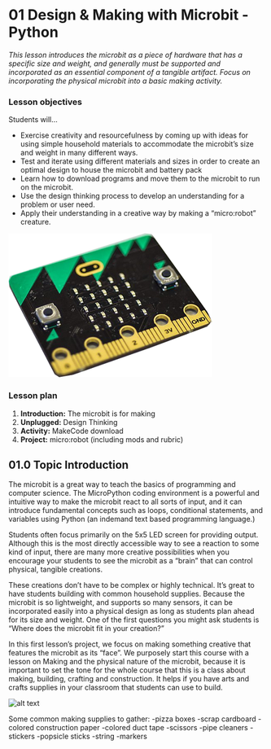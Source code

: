
# 01 Design & Making with Microbit - Python
*This lesson introduces the microbit as a piece of hardware that has a specific size and weight, and generally must be supported and incorporated as an essential component of a tangible artifact. Focus on incorporating the physical microbit into a basic making activity.*

### Lesson objectives
Students will…
- Exercise creativity and resourcefulness by coming up with ideas for using simple household materials to accommodate the microbit’s size and weight in many different ways.
- Test and iterate using different materials and sizes in order to create an optimal design to house the microbit and battery pack
- Learn how to download programs and move them to the microbit to run on the microbit.
- Use the design thinking process to develop an understanding for a problem or user need.
- Apply their understanding in a creative way by making a “micro:robot” creature.

![alt text](01microbit-board.png "Microbit board")

### Lesson plan
1. **Introduction:** The microbit is for making
2. **Unplugged:** Design Thinking
3. **Activity:** MakeCode download
4. **Project:** micro:robot (including mods and rubric)

## 01.0 Topic Introduction
The microbit is a great way to teach the basics of programming and computer science. The MicroPython coding environment is a powerful and intuitive way to make the microbit react to all sorts of input, and it can introduce fundamental concepts such as loops, conditional statements, and variables using Python (an indemand text based programming language.)

Students often focus primarily on the 5x5 LED screen for providing output. Although this is the most directly accessible way to see a reaction to some kind of input, there are many more creative possibilities when you encourage your students to see the microbit as a “brain” that can control physical, tangible creations.

These creations don’t have to be complex or highly technical. It’s great to have students building with common household supplies. Because the microbit is so lightweight, and supports so many sensors, it can be incorporated easily into a physical design as long as students plan ahead for its size and weight. One of the first questions you might ask students is “Where does the microbit fit in your creation?”

In this first lesson’s project, we focus on making something creative that features the microbit as its “face”. We purposely start this course with a lesson on Making and the physical nature of the microbit, because it is important to set the tone for the whole course that this is a class about making, building, crafting and construction. It helps if you have arts and crafts supplies in your classroom that students can use to build.

![alt text](01maker-supplies.jpg "Maker supplies")

Some common making supplies to gather:
-pizza boxes
-scrap cardboard
-colored construction paper
-colored duct tape
-scissors
-pipe cleaners
-stickers
-popsicle sticks
-string
-markers



